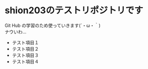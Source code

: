 ﻿
<!---
# 見出し
-->

# shion203のテストリポジトリです

Git Hub の学習のため使っていきます(´・ω・｀)　  
ナウいわ…

- テスト項目１
- テスト項目２
- テスト項目３
- テスト項目４


